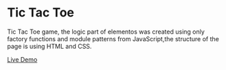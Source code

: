 # Tic Tac Toe
 
Tic Tac Toe game, the logic part of elementos was created using only factory functions and module patterns from JavaScript,the structure of the page
is using HTML and CSS.

[Live Demo](https://pedrorub1.github.io/Tic-Tac-Toe/)
